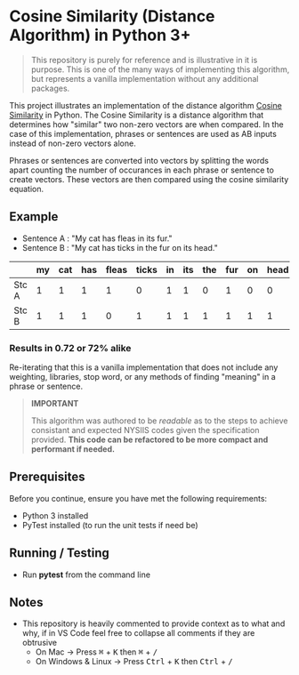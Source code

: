 # Cosine Similarity (Distance Algorithm) in Python 3+

> This repository is purely for reference and is illustrative in it is purpose. This is one of the many ways of implementing this algorithm, but represents a vanilla implementation without any additional packages.


This project illustrates an implementation of the distance algorithm [Cosine Similarity](https://en.wikipedia.org/wiki/Cosine_similarity) in Python. The Cosine Similarity is a distance algorithm that determines how "similar" two non-zero vectors are when compared. In the case of this implementation, phrases or sentences are used as AB inputs instead of non-zero vectors alone.

Phrases or sentences are converted into vectors by splitting the words apart counting the number of occurances in each phrase or sentence to create vectors. These vectors are then compared using the cosine similarity equation.

## Example

* Sentence A : "My cat has fleas in its fur."
* Sentence B : "My cat has ticks in the fur on its head."


||my|cat|has|fleas|ticks|in|its|the|fur|on|head|
|-----|-----|-----|-----|-----|-----|-----|-----|-----|-----|-----|-----|
|Stc A|1|1|1|1|0|1|1|0|1|0|0
|Stc B|1|1|1|0|1|1|1|1|1|1|1

### Results in 0.72 or 72% alike
Re-iterating that this is a vanilla implementation that does not include any weighting, libraries, stop word, or any methods of finding "meaning" in a phrase or sentence.


> **IMPORTANT**
>
> This algorithm was authored to be *readable* as to the steps to achieve consistant and expected NYSIIS codes given the specification provided. 
 **This code can be refactored to be more compact and performant if needed.**


## Prerequisites

Before you continue, ensure you have met the following requirements:

* Python 3 installed
* PyTest installed (to run the unit tests if need be)

## Running / Testing

* Run **pytest** from the command line 


## Notes

* This repository is heavily commented to provide context as to what and why, if in VS Code feel free to collapse all comments if they are obtrusive
    * On Mac -> Press <kbd>&#8984;</kbd> + <kbd>K</kbd> then <kbd>&#8984;</kbd> + <kbd>/</kbd> 
    * On Windows & Linux -> Press <kbd>Ctrl</kbd> + <kbd>K</kbd> then <kbd>Ctrl</kbd> + <kbd>/</kbd> 

